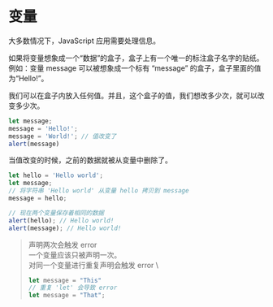 # 变量

大多数情况下，JavaScript 应用需要处理信息。

如果将变量想象成一个“数据”的盒子，盒子上有一个唯一的标注盒子名字的贴纸。
例如：变量 message 可以被想象成一个标有 “message” 的盒子，盒子里面的值为“Hello!”。

我们可以在盒子内放入任何值。并且，这个盒子的值，我们想改多少次，就可以改变多少次。
```JavaScript
let message;
message = 'Hello!';
message = 'World!'; // 值改变了
alert(message)
```
当值改变的时候，之前的数据就被从变量中删除了。
```JavaScript
let hello = 'Hello world';
let message;
// 将字符串 'Hello world' 从变量 hello 拷贝到 message
message = hello;

// 现在两个变量保存着相同的数据
alert(hello); // Hello world!
alert(message); // Hello world!
```

> 声明两次会触发 error \
> 一个变量应该只被声明一次。 \
> 对同一个变量进行重复声明会触发 error \
> ```JavaScript
> let message = "This"
> // 重复 'let' 会导致 error
> let message = "That";
> ```